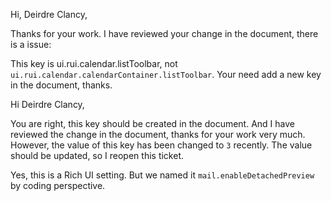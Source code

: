 Hi, Deirdre Clancy,

Thanks for your work.
I have reviewed your change in the document, there is a issue:

This key is ui.rui.calendar.listToolbar, not `ui.rui.calendar.calendarContainer.listToolbar`. Your need add a new key in the document, thanks.

Hi Deirdre Clancy,

You are right, this key should be created in the document. And I have reviewed the change in the document, thanks for your work very much.
However, the value of this key has been changed to `3` recently. The value should be updated, so I reopen this ticket.

Yes, this is a Rich UI setting. But we named it `mail.enableDetachedPreview` by coding perspective.
